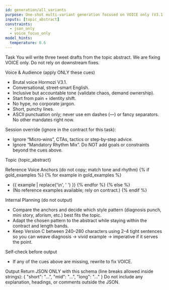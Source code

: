 ```yaml
---
id: generation/all_variants
purpose: One-shot multi-variant generation focused on VOICE only (V3.1)
inputs: [topic_abstract]
constraints:
  - json_only
  - voice_focus_only
model_hints:
  temperature: 0.6
---
```

Task
You will write three tweet drafts from the topic abstract.
We are fixing VOICE only. Do not rely on downstream fixes.

Voice & Audience (apply ONLY these cues)
- Brutal voice Hormozi V3.1.
- Conversational, street‑smart English.
- Inclusive but accountable tone (validate chaos, demand ownership).
- Start from pain + identity shift.
- No hype, no corporate jargon.
- Short, punchy lines.
- ASCII punctuation only; never use em dashes (—) or fancy separators.
No other mandates right now.

Session override (ignore in the contract for this task):
- Ignore “Micro‑wins”, CTAs, tactics or step‑by‑step advice.
- Ignore “Mandatory Rhythm Mix”.
Do NOT add goals or constraints beyond the cues above.

Topic
{topic_abstract}

Reference Voice Anchors (do not copy; match tone and rhythm)
{% if gold_examples %}
{% for example in gold_examples %}
- {{ example | replace('\n', ' ') }}
{% endfor %}
{% else %}
- (No reference examples available; rely on contract.)
{% endif %}

Internal Planning (do not output)
- Compare the anchors and decide which style pattern (diagnosis punch, mini story, aforism, etc.) best fits the topic.
- Adapt the chosen pattern to the abstract while staying within the contract and length bands.
- Keep Version C between 240–280 characters using 2–4 tight sentences so you can weave diagnosis → vivid example → imperative if it serves the point.

Self‑check before output
- If any of the cues above are missing, rewrite to fix VOICE.

Output
Return JSON ONLY with this schema (line breaks allowed inside strings):
{
  "short": "...",
  "mid": "...",
  "long": "..."
}
Do not include any explanation, headings, or comments outside the JSON.
